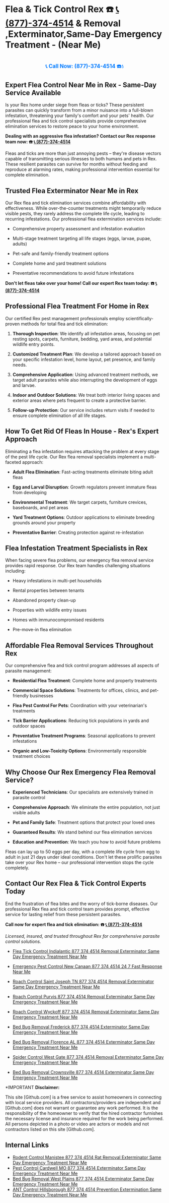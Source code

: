 # Flea & Tick Control Rex ☎️ [📞 (877)-374-4514](https://pest-control-4514.netlify.app) & Removal ,Exterminator,Same-Day Emergency Treatment - (Near Me) 
# 

<p align="center" style="font-size: 1.2em; font-weight: bold; margin: 20px 0;">
  <a href="https://pest-control-4514.netlify.app" target="_blank" style="color: #007BFF; text-decoration: none;">📞 Call Now: (877)-374-4514 ☎️💧</a>
</p>

## Expert Flea Control Near Me in Rex - Same-Day Service Available

Is your Rex home under siege from fleas or ticks? These persistent parasites can quickly transform from a minor nuisance into a full-blown infestation, threatening your family's comfort and your pets' health. Our professional flea and tick control specialists provide comprehensive elimination services to restore peace to your home environment.

**Dealing with an aggressive flea infestation? Contact our Rex response team now: ☎️ [📞 (877)-374-4514](https://pest-control-4514.netlify.app)**

Fleas and ticks are more than just annoying pests – they're disease vectors capable of transmitting serious illnesses to both humans and pets in Rex. These resilient parasites can survive for months without feeding and reproduce at alarming rates, making professional intervention essential for complete elimination.

## Trusted Flea Exterminator Near Me in Rex

Our Rex flea and tick elimination services combine affordability with effectiveness. While over-the-counter treatments might temporarily reduce visible pests, they rarely address the complete life cycle, leading to recurring infestations. Our professional flea extermination services include:

- Comprehensive property assessment and infestation evaluation  

- Multi-stage treatment targeting all life stages (eggs, larvae, pupae, adults)  

- Pet-safe and family-friendly treatment options  

- Complete home and yard treatment solutions  

- Preventative recommendations to avoid future infestations  

**Don't let fleas take over your home! Call our expert Rex team today: ☎️ [📞 (877)-374-4514](https://pest-control-4514.netlify.app)**

## Professional Flea Treatment For Home in Rex

Our certified Rex pest management professionals employ scientifically-proven methods for total flea and tick elimination:

1. **Thorough Inspection**: We identify all infestation areas, focusing on pet resting spots, carpets, furniture, bedding, yard areas, and potential wildlife entry points.  

2. **Customized Treatment Plan**: We develop a tailored approach based on your specific infestation level, home layout, pet presence, and family needs.  

3. **Comprehensive Application**: Using advanced treatment methods, we target adult parasites while also interrupting the development of eggs and larvae.  

4. **Indoor and Outdoor Solutions**: We treat both interior living spaces and exterior areas where pets frequent to create a protective barrier.  

5. **Follow-up Protection**: Our service includes return visits if needed to ensure complete elimination of all life stages.  

## How To Get Rid Of Fleas In House - Rex's Expert Approach

Eliminating a flea infestation requires attacking the problem at every stage of the pest life cycle. Our Rex flea removal specialists implement a multi-faceted approach:

- **Adult Flea Elimination**: Fast-acting treatments eliminate biting adult fleas  

- **Egg and Larval Disruption**: Growth regulators prevent immature fleas from developing  

- **Environmental Treatment**: We target carpets, furniture crevices, baseboards, and pet areas  

- **Yard Treatment Options**: Outdoor applications to eliminate breeding grounds around your property  

- **Preventative Barrier**: Creating protection against re-infestation  

## Flea Infestation Treatment Specialists in Rex

When facing severe flea problems, our emergency flea removal service provides rapid response. Our Rex team handles challenging situations including:

- Heavy infestations in multi-pet households  

- Rental properties between tenants  

- Abandoned property clean-up  

- Properties with wildlife entry issues  

- Homes with immunocompromised residents  

- Pre-move-in flea elimination  

## Affordable Flea Removal Services Throughout Rex

Our comprehensive flea and tick control program addresses all aspects of parasite management:

- **Residential Flea Treatment**: Complete home and property treatments  

- **Commercial Space Solutions**: Treatments for offices, clinics, and pet-friendly businesses  

- **Flea Pest Control For Pets**: Coordination with your veterinarian's treatments  

- **Tick Barrier Applications**: Reducing tick populations in yards and outdoor spaces  

- **Preventative Treatment Programs**: Seasonal applications to prevent infestations  

- **Organic and Low-Toxicity Options**: Environmentally responsible treatment choices  

## Why Choose Our Rex Emergency Flea Removal Service?

- **Experienced Technicians**: Our specialists are extensively trained in parasite control  

- **Comprehensive Approach**: We eliminate the entire population, not just visible adults  

- **Pet and Family Safe**: Treatment options that protect your loved ones  

- **Guaranteed Results**: We stand behind our flea elimination services  

- **Education and Prevention**: We teach you how to avoid future problems  

Fleas can lay up to 50 eggs per day, with a complete life cycle from egg to adult in just 21 days under ideal conditions. Don't let these prolific parasites take over your Rex home – our professional intervention stops the cycle completely.

## Contact Our Rex Flea & Tick Control Experts Today

End the frustration of flea bites and the worry of tick-borne diseases. Our professional Rex flea and tick control team provides prompt, effective service for lasting relief from these persistent parasites.

**Call now for expert flea and tick elimination: ☎️ [📞 (877)-374-4514](https://pest-control-4514.netlify.app)**

*Licensed, insured, and trusted throughout Rex for comprehensive parasite control solutions.*


- [Flea Tick Control Indialantic 877 374 4514 Removal Exterminator Same Day Emergency Treatment Near Me](https://github.com/allyoucaneatsushiin/pest-control/blob/main/Flea-Tick-Control-Indialantic-877-374-4514-Removal-Exterminator-Same-Day-Emergency-Treatment-Near-Me.md)
- [Emergency Pest Control New Canaan 877 374 4514 24 7 Fast Response Near Me](https://github.com/allyoucaneatsushiin/pest-control/blob/main/Emergency-Pest-Control-New-Canaan-877-374-4514-24-7-Fast-Response-Near-Me.md)
- [Roach Control Saint Joseph TN 877 374 4514 Removal Exterminator Same Day Emergency Treatment Near Me](https://github.com/allyoucaneatsushiin/pest-control/blob/main/Roach-Control-Saint-Joseph-TN-877-374-4514-Removal-Exterminator-Same-Day-Emergency-Treatment-Near-Me.md)


- [Roach Control Purvis 877 374 4514 Removal Exterminator Same Day Emergency Treatment Near Me](https://github.com/allyoucaneatsushiin/pest-control/blob/main/Roach-Control-Purvis-877-374-4514-Removal-Exterminator-Same-Day-Emergency-Treatment-Near-Me.md)
- [Roach Control Wyckoff 877 374 4514 Removal Exterminator Same Day Emergency Treatment Near Me](https://github.com/allyoucaneatsushiin/pest-control/blob/main/Roach-Control-Wyckoff-877-374-4514-Removal-Exterminator-Same-Day-Emergency-Treatment-Near-Me.md)
- [Bed Bug Removal Frederick 877 374 4514 Exterminator Same Day Emergency Treatment Near Me](https://github.com/allyoucaneatsushiin/pest-control/blob/main/Bed-Bug-Removal-Frederick-877-374-4514-Exterminator-Same-Day-Emergency-Treatment-Near-Me.md)


- [Bed Bug Removal Florence AL 877 374 4514 Exterminator Same Day Emergency Treatment Near Me](https://github.com/allyoucaneatsushiin/pest-control/blob/main/Bed-Bug-Removal-Florence-AL-877-374-4514-Exterminator-Same-Day-Emergency-Treatment-Near-Me.md)
- [Spider Control West Gate 877 374 4514 Removal Exterminator Same Day Emergency Treatment Near Me](https://github.com/allyoucaneatsushiin/pest-control/blob/main/Spider-Control-West-Gate-877-374-4514-Removal-Exterminator-Same-Day-Emergency-Treatment-Near-Me.md)
- [Bed Bug Removal Crownsville 877 374 4514 Exterminator Same Day Emergency Treatment Near Me](https://github.com/allyoucaneatsushiin/pest-control/blob/main/Bed-Bug-Removal-Crownsville-877-374-4514-Exterminator-Same-Day-Emergency-Treatment-Near-Me.md)


*IMPORTANT **Disclaimer:**  

This site [Github.com] is a free service to assist homeowners in connecting with local service providers. All contractors/providers are independent and [Github.com] does not warrant or guarantee any work performed. It is the responsibility of the homeowner to verify that the hired contractor furnishes the necessary license and insurance required for the work being performed. All persons depicted in a photo or video are actors or models and not contractors listed on this site [Github.com].


## Internal Links
- [Rodent Control Manistee 877 374 4514 Rat Removal Exterminator Same Day Emergency Treatment Near Me](https://github.com/allyoucaneatsushiin/pest-control/blob/main/Rodent-Control-Manistee-877-374-4514-Rat-Removal-Exterminator-Same-Day-Emergency-Treatment-Near-Me.md)
- [Pest Control Cardwell MO 877 374 4514 Exterminator Same Day Emergency Treatment Near Me](https://github.com/allyoucaneatsushiin/pest-control/blob/main/Pest-Control-Cardwell-MO-877-374-4514-Exterminator-Same-Day-Emergency-Treatment-Near-Me.md)
- [Bed Bug Removal West Plains 877 374 4514 Exterminator Same Day Emergency Treatment Near Me](https://github.com/allyoucaneatsushiin/pest-control/blob/main/Bed-Bug-Removal-West-Plains-877-374-4514-Exterminator-Same-Day-Emergency-Treatment-Near-Me.md)
- [ANT Control Hillsborough 877 374 4514 Prevention Extermination Same Day Emergency Treatment Near Me](https://github.com/allyoucaneatsushiin/pest-control/blob/main/ANT-Control-Hillsborough-877-374-4514-Prevention-Extermination-Same-Day-Emergency-Treatment-Near-Me.md)
